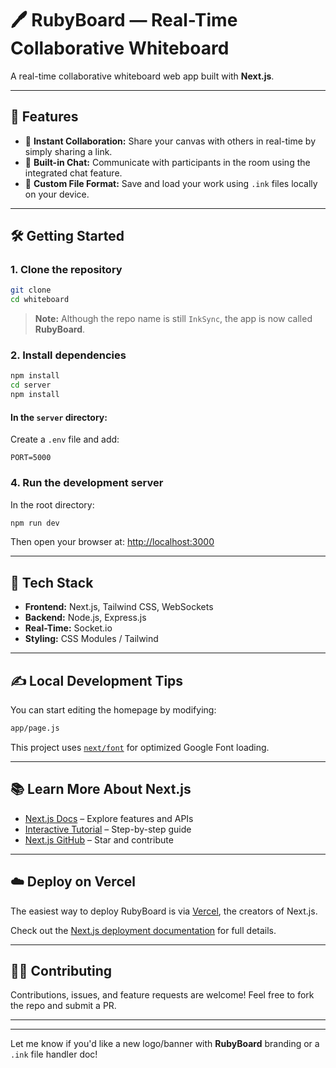 
# 🖊️ RubyBoard — Real-Time Collaborative Whiteboard

A real-time collaborative whiteboard web app built with **Next.js**.

---

## 🚀 Features

* 🔗 **Instant Collaboration:** Share your canvas with others in real-time by simply sharing a link.
* 💬 **Built-in Chat:** Communicate with participants in the room using the integrated chat feature.
* 💾 **Custom File Format:** Save and load your work using `.ink` files locally on your device.

---

## 🛠️ Getting Started

### 1. Clone the repository

```bash
git clone 
cd whiteboard
```

> **Note:** Although the repo name is still `InkSync`, the app is now called **RubyBoard**.

### 2. Install dependencies

```bash
npm install
cd server
npm install
```

#### In the `server` directory:

Create a `.env` file and add:

```
PORT=5000
```

### 4. Run the development server

In the root directory:

```bash
npm run dev
```

Then open your browser at: [http://localhost:3000](http://localhost:3000)

---

## 🧩 Tech Stack

* **Frontend:** Next.js, Tailwind CSS, WebSockets
* **Backend:** Node.js, Express.js
* **Real-Time:** Socket.io
* **Styling:** CSS Modules / Tailwind

---

## ✍️ Local Development Tips

You can start editing the homepage by modifying:

```bash
app/page.js
```

This project uses [`next/font`](https://nextjs.org/docs/basic-features/font-optimization) for optimized Google Font loading.

---

## 📚 Learn More About Next.js

* [Next.js Docs](https://nextjs.org/docs) – Explore features and APIs
* [Interactive Tutorial](https://nextjs.org/learn) – Step-by-step guide
* [Next.js GitHub](https://github.com/vercel/next.js/) – Star and contribute

---

## ☁️ Deploy on Vercel

The easiest way to deploy RubyBoard is via [Vercel](https://vercel.com/new?utm_medium=default-template&filter=next.js&utm_source=create-next-app&utm_campaign=create-next-app-readme), the creators of Next.js.

Check out the [Next.js deployment documentation](https://nextjs.org/docs/deployment) for full details.

---

## 🧑‍💻 Contributing

Contributions, issues, and feature requests are welcome! Feel free to fork the repo and submit a PR.

---


---

Let me know if you'd like a new logo/banner with **RubyBoard** branding or a `.ink` file handler doc!
